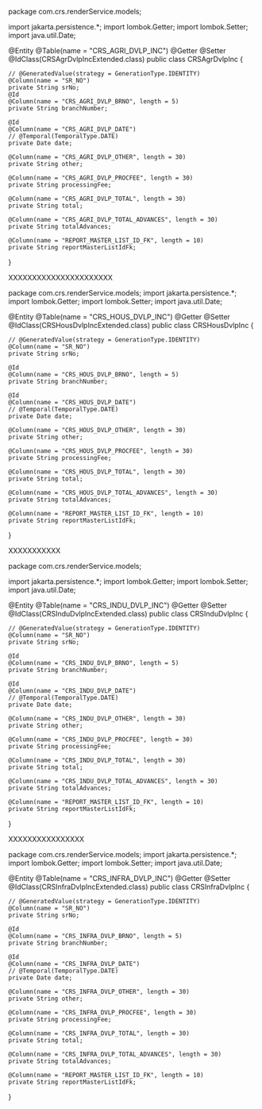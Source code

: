 package com.crs.renderService.models;

import jakarta.persistence.*;
import lombok.Getter;
import lombok.Setter;
import java.util.Date;

@Entity
@Table(name = "CRS_AGRI_DVLP_INC")
@Getter
@Setter
@IdClass(CRSAgrDvlpIncExtended.class)
public class CRSAgrDvlpInc {

    
    // @GeneratedValue(strategy = GenerationType.IDENTITY)
    @Column(name = "SR_NO")
    private String srNo;
    @Id
    @Column(name = "CRS_AGRI_DVLP_BRNO", length = 5)
    private String branchNumber;

    @Id
    @Column(name = "CRS_AGRI_DVLP_DATE")
    // @Temporal(TemporalType.DATE)
    private Date date;

    @Column(name = "CRS_AGRI_DVLP_OTHER", length = 30)
    private String other;

    @Column(name = "CRS_AGRI_DVLP_PROCFEE", length = 30)
    private String processingFee;

    @Column(name = "CRS_AGRI_DVLP_TOTAL", length = 30)
    private String total;

    @Column(name = "CRS_AGRI_DVLP_TOTAL_ADVANCES", length = 30)
    private String totalAdvances;

    @Column(name = "REPORT_MASTER_LIST_ID_FK", length = 10)
    private String reportMasterListIdFk;
}



XXXXXXXXXXXXXXXXXXXXXX

package com.crs.renderService.models;
import jakarta.persistence.*;
import lombok.Getter;
import lombok.Setter;
import java.util.Date;

@Entity
@Table(name = "CRS_HOUS_DVLP_INC")
@Getter
@Setter
@IdClass(CRSHousDvlpIncExtended.class)
public class CRSHousDvlpInc {

   
    // @GeneratedValue(strategy = GenerationType.IDENTITY)
    @Column(name = "SR_NO")
    private String srNo;

    @Id
    @Column(name = "CRS_HOUS_DVLP_BRNO", length = 5)
    private String branchNumber;

    @Id
    @Column(name = "CRS_HOUS_DVLP_DATE")
    // @Temporal(TemporalType.DATE)
    private Date date;

    @Column(name = "CRS_HOUS_DVLP_OTHER", length = 30)
    private String other;

    @Column(name = "CRS_HOUS_DVLP_PROCFEE", length = 30)
    private String processingFee;

    @Column(name = "CRS_HOUS_DVLP_TOTAL", length = 30)
    private String total;

    @Column(name = "CRS_HOUS_DVLP_TOTAL_ADVANCES", length = 30)
    private String totalAdvances;

    @Column(name = "REPORT_MASTER_LIST_ID_FK", length = 10)
    private String reportMasterListIdFk;
}


XXXXXXXXXXX

package com.crs.renderService.models;

import jakarta.persistence.*;
import lombok.Getter;
import lombok.Setter;
import java.util.Date;

@Entity
@Table(name = "CRS_INDU_DVLP_INC")
@Getter
@Setter
@IdClass(CRSInduDvlpIncExtended.class)
public class CRSInduDvlpInc {

    
    // @GeneratedValue(strategy = GenerationType.IDENTITY)
    @Column(name = "SR_NO")
    private String srNo;

    @Id
    @Column(name = "CRS_INDU_DVLP_BRNO", length = 5)
    private String branchNumber;

    @Id
    @Column(name = "CRS_INDU_DVLP_DATE")
    // @Temporal(TemporalType.DATE)
    private Date date;

    @Column(name = "CRS_INDU_DVLP_OTHER", length = 30)
    private String other;

    @Column(name = "CRS_INDU_DVLP_PROCFEE", length = 30)
    private String processingFee;

    @Column(name = "CRS_INDU_DVLP_TOTAL", length = 30)
    private String total;

    @Column(name = "CRS_INDU_DVLP_TOTAL_ADVANCES", length = 30)
    private String totalAdvances;

    @Column(name = "REPORT_MASTER_LIST_ID_FK", length = 10)
    private String reportMasterListIdFk;
}


XXXXXXXXXXXXXXXX

package com.crs.renderService.models;
import jakarta.persistence.*;
import lombok.Getter;
import lombok.Setter;
import java.util.Date;

@Entity
@Table(name = "CRS_INFRA_DVLP_INC")
@Getter
@Setter
@IdClass(CRSInfraDvlpIncExtended.class)
public class CRSInfraDvlpInc {

    
    // @GeneratedValue(strategy = GenerationType.IDENTITY)
    @Column(name = "SR_NO")
    private String srNo;

    @Id
    @Column(name = "CRS_INFRA_DVLP_BRNO", length = 5)
    private String branchNumber;

    @Id
    @Column(name = "CRS_INFRA_DVLP_DATE")
    // @Temporal(TemporalType.DATE)
    private Date date;

    @Column(name = "CRS_INFRA_DVLP_OTHER", length = 30)
    private String other;

    @Column(name = "CRS_INFRA_DVLP_PROCFEE", length = 30)
    private String processingFee;

    @Column(name = "CRS_INFRA_DVLP_TOTAL", length = 30)
    private String total;

    @Column(name = "CRS_INFRA_DVLP_TOTAL_ADVANCES", length = 30)
    private String totalAdvances;

    @Column(name = "REPORT_MASTER_LIST_ID_FK", length = 10)
    private String reportMasterListIdFk;
}



